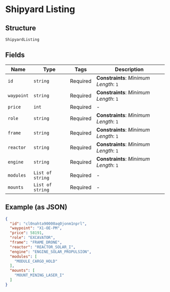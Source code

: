 
# Shipyard Listing

## Structure

`ShipyardListing`

## Fields

| Name | Type | Tags | Description |
|  --- | --- | --- | --- |
| `id` | `string` | Required | **Constraints**: *Minimum Length*: `1` |
| `waypoint` | `string` | Required | **Constraints**: *Minimum Length*: `1` |
| `price` | `int` | Required | - |
| `role` | `string` | Required | **Constraints**: *Minimum Length*: `1` |
| `frame` | `string` | Required | **Constraints**: *Minimum Length*: `1` |
| `reactor` | `string` | Required | **Constraints**: *Minimum Length*: `1` |
| `engine` | `string` | Required | **Constraints**: *Minimum Length*: `1` |
| `modules` | `List of string` | Required | - |
| `mounts` | `List of string` | Required | - |

## Example (as JSON)

```json
{
  "id": "cl0nahta90000aq0jonm1nprl",
  "waypoint": "X1-OE-PM",
  "price": 58191,
  "role": "EXCAVATOR",
  "frame": "FRAME_DRONE",
  "reactor": "REACTOR_SOLAR_I",
  "engine": "ENGINE_SOLAR_PROPULSION",
  "modules": [
    "MODULE_CARGO_HOLD"
  ],
  "mounts": [
    "MOUNT_MINING_LASER_I"
  ]
}
```


